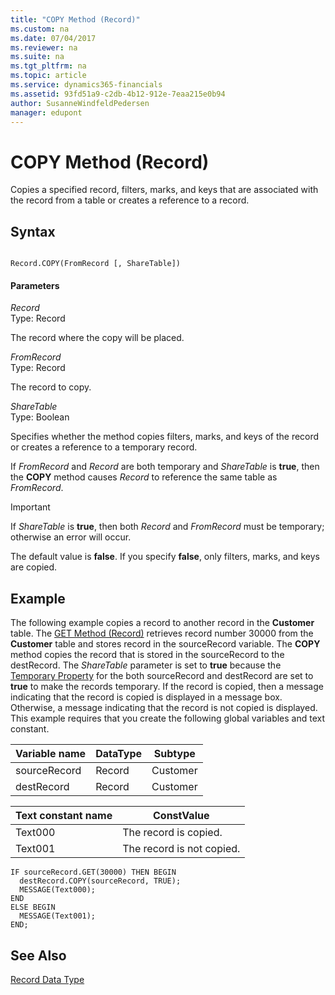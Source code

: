 ```yaml
---
title: "COPY Method (Record)"
ms.custom: na
ms.date: 07/04/2017
ms.reviewer: na
ms.suite: na
ms.tgt_pltfrm: na
ms.topic: article
ms.service: dynamics365-financials
ms.assetid: 93fd51a9-c2db-4b12-912e-7eaa215e0b94
author: SusanneWindfeldPedersen
manager: edupont
---
```


 

# COPY Method (Record)
Copies a specified record, filters, marks, and keys that are associated with the record from a table or creates a reference to a record.  
  
## Syntax  
  
```  
  
Record.COPY(FromRecord [, ShareTable])  
```  
  
#### Parameters  
 *Record*  
 Type: Record  
  
 The record where the copy will be placed.  
  
 *FromRecord*  
 Type: Record  
  
 The record to copy.  
  
 *ShareTable*  
 Type: Boolean  
  
 Specifies whether the method copies filters, marks, and keys of the record or creates a reference to a temporary record.  
  
 If *FromRecord* and *Record* are both temporary and *ShareTable* is **true**, then the **COPY** method causes *Record* to reference the same table as *FromRecord*.  
  
> [!IMPORTANT]  
>  If *ShareTable* is **true**, then both *Record* and *FromRecord* must be temporary; otherwise an error will occur.  
  
 The default value is **false**. If you specify **false**, only filters, marks, and keys are copied.  
  
## Example  
 The following example copies a record to another record in the **Customer** table. The [GET Method \(Record\)](devenv-GET-Method-Record.md) retrieves record number 30000 from the **Customer** table and stores record in the sourceRecord variable. The **COPY** method copies the record that is stored in the sourceRecord to the destRecord. The *ShareTable* parameter is set to **true** because the [Temporary Property](../properties/devenv-Temporary-Property.md) for the both sourceRecord and destRecord are set to **true** to make the records temporary. If the record is copied, then a message indicating that the record is copied is displayed in a message box. Otherwise, a message indicating that the record is not copied is displayed. This example requires that you create the following global variables and text constant.  
  
|Variable name|DataType|Subtype|  
|-------------------|--------------|-------------|  
|sourceRecord|Record|Customer|  
|destRecord|Record|Customer|  
  
|Text constant name|ConstValue|  
|------------------------|----------------|  
|Text000|The record is copied.|  
|Text001|The record is not copied.|  
  
```  
IF sourceRecord.GET(30000) THEN BEGIN  
  destRecord.COPY(sourceRecord, TRUE);  
  MESSAGE(Text000);  
END  
ELSE BEGIN  
  MESSAGE(Text001);  
END;  
```  
  
## See Also  
 [Record Data Type](../datatypes/devenv-Record-Data-Type.md)